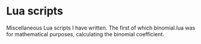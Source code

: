 # Lua scripts
Miscellaneous Lua scripts I have written. The first of which binomial.lua was for mathematical purposes, calculating the binomial coefficient.
